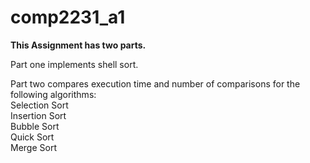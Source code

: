 # comp2231_a1

**This Assignment has two parts.**


Part one implements shell sort.

Part two compares execution time and number of comparisons for the following algorithms:\
Selection Sort\
Insertion Sort\
Bubble Sort\
Quick Sort\
Merge Sort
